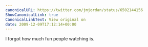 ```yaml
---
canonicalURL: https://twitter.com/jmjordan/status/6502144156
ShowCanonicalLink: true
CanonicalLinkText: View original on
date: 2009-12-09T17:12:14+00:00
---
```

I forgot how much fun people watching is.